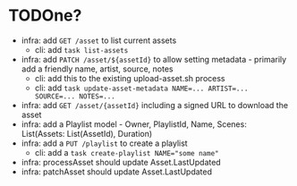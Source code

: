 # TODOne?

- infra: add `GET /asset` to list current assets
  - cli: add `task list-assets`
- infra: add `PATCH /asset/${assetId}` to allow setting metadata - primarily add a friendly name, artist, source, notes
  - cli: add this to the existing upload-asset.sh process
  - cli: add `task update-asset-metadata NAME=... ARTIST=... SOURCE=... NOTES=...`
- infra: add `GET /asset/{assetId}` including a signed URL to download the asset
- infra: add a Playlist model - Owner, PlaylistId, Name, Scenes: List(Assets: List(AssetId), Duration)
- infra: add a `PUT /playlist` to create a playlist
  - cli: add a `task create-playlist NAME="some name"`
- infra: processAsset should update Asset.LastUpdated
- infra: patchAsset should update Asset.LastUpdated
